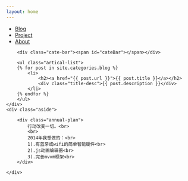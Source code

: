 ```yaml
---
layout: home
---
```



<div class="index-content blog">
    <div class="section">
        <ul class="artical-cate">
            <li class="on"><a href="/"><span>Blog</span></a></li>
            <li><a href="/project"><span>Project</span></a></li>
			<li><a href="/about"><span>About</span></a></li>
        </ul>

        <div class="cate-bar"><span id="cateBar"></span></div>

        <ul class="artical-list">
        {% for post in site.categories.blog %}
            <li>
                <h2><a href="{{ post.url }}">{{ post.title }}</a></h2>
                <div class="title-desc">{{ post.description }}</div>
            </li>
        {% endfor %}
        </ul>
    </div>
    <div class="aside">
		
		<div class="annual-plan">
			行动改变一切。<br>
			<br>
			2014年我想做的：<br>
			1).有蓝牙或wifi的简单智能硬件<br>
			2).js动画编辑器<br>
			3).完善mvvm框架<br>
		</div>
	
    </div>
</div>
